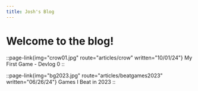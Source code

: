 ```yaml
---
title: Josh's Blog
---
```


# Welcome to the blog!

::page-link{img="crow01.jpg" route="articles/crow" written="10/01/24"}
My First Game - Devlog 0
::

::page-link{img="bg2023.jpg" route="articles/beatgames2023" written="06/26/24"}
Games I Beat in 2023
::